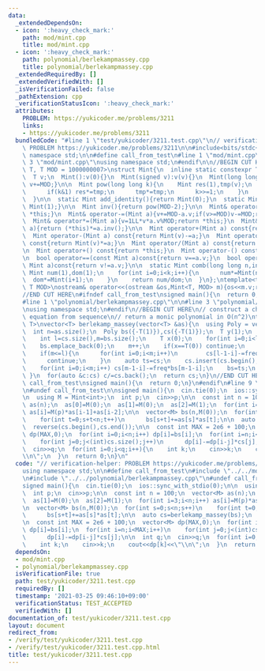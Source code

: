 ```yaml
---
data:
  _extendedDependsOn:
  - icon: ':heavy_check_mark:'
    path: mod/mint.cpp
    title: mod/mint.cpp
  - icon: ':heavy_check_mark:'
    path: polynomial/berlekampmassey.cpp
    title: polynomial/berlekampmassey.cpp
  _extendedRequiredBy: []
  _extendedVerifiedWith: []
  _isVerificationFailed: false
  _pathExtension: cpp
  _verificationStatusIcon: ':heavy_check_mark:'
  attributes:
    PROBLEM: https://yukicoder.me/problems/3211
    links:
    - https://yukicoder.me/problems/3211
  bundledCode: "#line 1 \"test/yukicoder/3211.test.cpp\"\n// verification-helper:\
    \ PROBLEM https://yukicoder.me/problems/3211\n\n#include<bits/stdc++.h>\nusing\
    \ namespace std;\n\n#define call_from_test\n#line 1 \"mod/mint.cpp\"\n\n#line\
    \ 3 \"mod/mint.cpp\"\nusing namespace std;\n#endif\n\n//BEGIN CUT HERE\ntemplate<typename\
    \ T, T MOD = 1000000007>\nstruct Mint{\n  inline static constexpr T mod = MOD;\n\
    \  T v;\n  Mint():v(0){}\n  Mint(signed v):v(v){}\n  Mint(long long t){v=t%MOD;if(v<0)\
    \ v+=MOD;}\n\n  Mint pow(long long k){\n    Mint res(1),tmp(v);\n    while(k){\n\
    \      if(k&1) res*=tmp;\n      tmp*=tmp;\n      k>>=1;\n    }\n    return res;\n\
    \  }\n\n  static Mint add_identity(){return Mint(0);}\n  static Mint mul_identity(){return\
    \ Mint(1);}\n\n  Mint inv(){return pow(MOD-2);}\n\n  Mint& operator+=(Mint a){v+=a.v;if(v>=MOD)v-=MOD;return\
    \ *this;}\n  Mint& operator-=(Mint a){v+=MOD-a.v;if(v>=MOD)v-=MOD;return *this;}\n\
    \  Mint& operator*=(Mint a){v=1LL*v*a.v%MOD;return *this;}\n  Mint& operator/=(Mint\
    \ a){return (*this)*=a.inv();}\n\n  Mint operator+(Mint a) const{return Mint(v)+=a;}\n\
    \  Mint operator-(Mint a) const{return Mint(v)-=a;}\n  Mint operator*(Mint a)\
    \ const{return Mint(v)*=a;}\n  Mint operator/(Mint a) const{return Mint(v)/=a;}\n\
    \n  Mint operator+() const{return *this;}\n  Mint operator-() const{return v?Mint(MOD-v):Mint(v);}\n\
    \n  bool operator==(const Mint a)const{return v==a.v;}\n  bool operator!=(const\
    \ Mint a)const{return v!=a.v;}\n\n  static Mint comb(long long n,int k){\n   \
    \ Mint num(1),dom(1);\n    for(int i=0;i<k;i++){\n      num*=Mint(n-i);\n    \
    \  dom*=Mint(i+1);\n    }\n    return num/dom;\n  }\n};\ntemplate<typename T,\
    \ T MOD>\nostream& operator<<(ostream &os,Mint<T, MOD> m){os<<m.v;return os;}\n\
    //END CUT HERE\n#ifndef call_from_test\nsigned main(){\n  return 0;\n}\n#endif\n\
    #line 1 \"polynomial/berlekampmassey.cpp\"\n\n#line 3 \"polynomial/berlekampmassey.cpp\"\
    \nusing namespace std;\n#endif\n//BEGIN CUT HERE\n// construct a charasteristic\
    \ equation from sequence\n// return a monic polynomial in O(n^2)\ntemplate<typename\
    \ T>\nvector<T> berlekamp_massey(vector<T> &as){\n  using Poly = vector<T>;\n\
    \  int n=as.size();\n  Poly bs({-T(1)}),cs({-T(1)});\n  T y(1);\n  for(int ed=1;ed<=n;ed++){\n\
    \    int l=cs.size(),m=bs.size();\n    T x(0);\n    for(int i=0;i<l;i++) x+=cs[i]*as[ed-l+i];\n\
    \    bs.emplace_back(0);\n    m++;\n    if(x==T(0)) continue;\n    T freq=x/y;\n\
    \    if(m<=l){\n      for(int i=0;i<m;i++)\n        cs[l-1-i]-=freq*bs[m-1-i];\n\
    \      continue;\n    }\n    auto ts=cs;\n    cs.insert(cs.begin(),m-l,T(0));\n\
    \    for(int i=0;i<m;i++) cs[m-1-i]-=freq*bs[m-1-i];\n    bs=ts;\n    y=x;\n \
    \ }\n  for(auto &c:cs) c/=cs.back();\n  return cs;\n}\n//END CUT HERE\n#ifndef\
    \ call_from_test\nsigned main(){\n  return 0;\n}\n#endif\n#line 9 \"test/yukicoder/3211.test.cpp\"\
    \n#undef call_from_test\n\nsigned main(){\n  cin.tie(0);\n  ios::sync_with_stdio(0);\n\
    \n  using M = Mint<int>;\n  int p;\n  cin>>p;\n\n  const int n = 100;\n  vector<M>\
    \ as(n);\n  as[0]=M(0);\n  as[1]=M(0);\n  as[2]=M(1);\n  for(int i=3;i<n;i++)\
    \ as[i]=M(p)*as[i-1]+as[i-2];\n\n  vector<M> bs(n,M(0));\n  for(int s=0;s<n;s++)\n\
    \    for(int t=0;s+t<n;t++)\n      bs[s+t]+=as[s]*as[t];\n\n  auto cs=berlekamp_massey(bs);\n\
    \  reverse(cs.begin(),cs.end());\n\n  const int MAX = 2e6 + 100;\n  vector<M>\
    \ dp(MAX,0);\n  for(int i=0;i<n;i++) dp[i]=bs[i];\n  for(int i=n;i<MAX;i++)\n\
    \    for(int j=0;j<(int)cs.size();j++)\n      dp[i]-=dp[i-j]*cs[j];\n\n  int q;\n\
    \  cin>>q;\n  for(int i=0;i<q;i++){\n    int k;\n    cin>>k;\n    cout<<dp[k]<<\"\
    \\n\";\n  }\n  return 0;\n}\n"
  code: "// verification-helper: PROBLEM https://yukicoder.me/problems/3211\n\n#include<bits/stdc++.h>\n\
    using namespace std;\n\n#define call_from_test\n#include \"../../mod/mint.cpp\"\
    \n#include \"../../polynomial/berlekampmassey.cpp\"\n#undef call_from_test\n\n\
    signed main(){\n  cin.tie(0);\n  ios::sync_with_stdio(0);\n\n  using M = Mint<int>;\n\
    \  int p;\n  cin>>p;\n\n  const int n = 100;\n  vector<M> as(n);\n  as[0]=M(0);\n\
    \  as[1]=M(0);\n  as[2]=M(1);\n  for(int i=3;i<n;i++) as[i]=M(p)*as[i-1]+as[i-2];\n\
    \n  vector<M> bs(n,M(0));\n  for(int s=0;s<n;s++)\n    for(int t=0;s+t<n;t++)\n\
    \      bs[s+t]+=as[s]*as[t];\n\n  auto cs=berlekamp_massey(bs);\n  reverse(cs.begin(),cs.end());\n\
    \n  const int MAX = 2e6 + 100;\n  vector<M> dp(MAX,0);\n  for(int i=0;i<n;i++)\
    \ dp[i]=bs[i];\n  for(int i=n;i<MAX;i++)\n    for(int j=0;j<(int)cs.size();j++)\n\
    \      dp[i]-=dp[i-j]*cs[j];\n\n  int q;\n  cin>>q;\n  for(int i=0;i<q;i++){\n\
    \    int k;\n    cin>>k;\n    cout<<dp[k]<<\"\\n\";\n  }\n  return 0;\n}\n"
  dependsOn:
  - mod/mint.cpp
  - polynomial/berlekampmassey.cpp
  isVerificationFile: true
  path: test/yukicoder/3211.test.cpp
  requiredBy: []
  timestamp: '2021-03-25 09:46:10+09:00'
  verificationStatus: TEST_ACCEPTED
  verifiedWith: []
documentation_of: test/yukicoder/3211.test.cpp
layout: document
redirect_from:
- /verify/test/yukicoder/3211.test.cpp
- /verify/test/yukicoder/3211.test.cpp.html
title: test/yukicoder/3211.test.cpp
---
```

